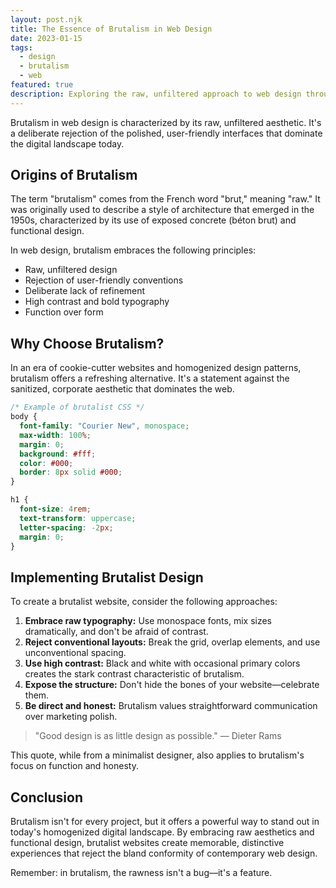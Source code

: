 ```yaml
---
layout: post.njk
title: The Essence of Brutalism in Web Design
date: 2023-01-15
tags: 
  - design
  - brutalism
  - web
featured: true
description: Exploring the raw, unfiltered approach to web design through the lens of brutalism.
---
```


Brutalism in web design is characterized by its raw, unfiltered aesthetic. It's a deliberate rejection of the polished, user-friendly interfaces that dominate the digital landscape today.

## Origins of Brutalism

The term "brutalism" comes from the French word "brut," meaning "raw." It was originally used to describe a style of architecture that emerged in the 1950s, characterized by its use of exposed concrete (béton brut) and functional design.

In web design, brutalism embraces the following principles:

- Raw, unfiltered design
- Rejection of user-friendly conventions
- Deliberate lack of refinement
- High contrast and bold typography
- Function over form

## Why Choose Brutalism?

In an era of cookie-cutter websites and homogenized design patterns, brutalism offers a refreshing alternative. It's a statement against the sanitized, corporate aesthetic that dominates the web.

```css
/* Example of brutalist CSS */
body {
  font-family: "Courier New", monospace;
  max-width: 100%;
  margin: 0;
  background: #fff;
  color: #000;
  border: 8px solid #000;
}

h1 {
  font-size: 4rem;
  text-transform: uppercase;
  letter-spacing: -2px;
  margin: 0;
}
```

## Implementing Brutalist Design

To create a brutalist website, consider the following approaches:

1. **Embrace raw typography:** Use monospace fonts, mix sizes dramatically, and don't be afraid of contrast.
2. **Reject conventional layouts:** Break the grid, overlap elements, and use unconventional spacing.
3. **Use high contrast:** Black and white with occasional primary colors creates the stark contrast characteristic of brutalism.
4. **Expose the structure:** Don't hide the bones of your website—celebrate them.
5. **Be direct and honest:** Brutalism values straightforward communication over marketing polish.

> "Good design is as little design as possible." — Dieter Rams

This quote, while from a minimalist designer, also applies to brutalism's focus on function and honesty.

## Conclusion

Brutalism isn't for every project, but it offers a powerful way to stand out in today's homogenized digital landscape. By embracing raw aesthetics and functional design, brutalist websites create memorable, distinctive experiences that reject the bland conformity of contemporary web design.

Remember: in brutalism, the rawness isn't a bug—it's a feature.